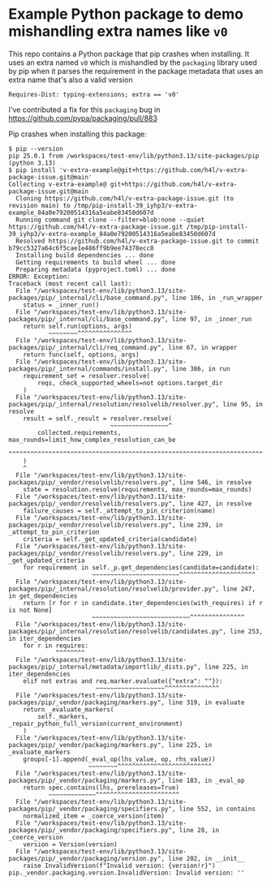 # Example Python package to demo mishandling extra names like `v0`

This repo contains a Python package that pip crashes when installing. It uses an
extra named `v0` which is mishandled by the `packaging` library used by pip when
it parses the requirement in the package metadata that uses an extra name that's
also a valid version

```
Requires-Dist: typing-extensions; extra == 'v0'
```

I've contributed a fix for this `packaging` bug in
https://github.com/pypa/packaging/pull/883

Pip crashes when installing this package:

```console
$ pip --version
pip 25.0.1 from /workspaces/test-env/lib/python3.13/site-packages/pip (python 3.13)
$ pip install 'v-extra-example@git+https://github.com/h4l/v-extra-package-issue.git@main'
Collecting v-extra-example@ git+https://github.com/h4l/v-extra-package-issue.git@main
  Cloning https://github.com/h4l/v-extra-package-issue.git (to revision main) to /tmp/pip-install-39_iyhp3/v-extra-example_84a0e79200514316a5eabe83450d607d
  Running command git clone --filter=blob:none --quiet https://github.com/h4l/v-extra-package-issue.git /tmp/pip-install-39_iyhp3/v-extra-example_84a0e79200514316a5eabe83450d607d
  Resolved https://github.com/h4l/v-extra-package-issue.git to commit b79cc5327a64c6f5cae1e486ff9b9ee74378ecc8
  Installing build dependencies ... done
  Getting requirements to build wheel ... done
  Preparing metadata (pyproject.toml) ... done
ERROR: Exception:
Traceback (most recent call last):
  File "/workspaces/test-env/lib/python3.13/site-packages/pip/_internal/cli/base_command.py", line 106, in _run_wrapper
    status = _inner_run()
  File "/workspaces/test-env/lib/python3.13/site-packages/pip/_internal/cli/base_command.py", line 97, in _inner_run
    return self.run(options, args)
           ~~~~~~~~^^^^^^^^^^^^^^^
  File "/workspaces/test-env/lib/python3.13/site-packages/pip/_internal/cli/req_command.py", line 67, in wrapper
    return func(self, options, args)
  File "/workspaces/test-env/lib/python3.13/site-packages/pip/_internal/commands/install.py", line 386, in run
    requirement_set = resolver.resolve(
        reqs, check_supported_wheels=not options.target_dir
    )
  File "/workspaces/test-env/lib/python3.13/site-packages/pip/_internal/resolution/resolvelib/resolver.py", line 95, in resolve
    result = self._result = resolver.resolve(
                            ~~~~~~~~~~~~~~~~^
        collected.requirements, max_rounds=limit_how_complex_resolution_can_be
        ^^^^^^^^^^^^^^^^^^^^^^^^^^^^^^^^^^^^^^^^^^^^^^^^^^^^^^^^^^^^^^^^^^^^^^
    )
    ^
  File "/workspaces/test-env/lib/python3.13/site-packages/pip/_vendor/resolvelib/resolvers.py", line 546, in resolve
    state = resolution.resolve(requirements, max_rounds=max_rounds)
  File "/workspaces/test-env/lib/python3.13/site-packages/pip/_vendor/resolvelib/resolvers.py", line 427, in resolve
    failure_causes = self._attempt_to_pin_criterion(name)
  File "/workspaces/test-env/lib/python3.13/site-packages/pip/_vendor/resolvelib/resolvers.py", line 239, in _attempt_to_pin_criterion
    criteria = self._get_updated_criteria(candidate)
  File "/workspaces/test-env/lib/python3.13/site-packages/pip/_vendor/resolvelib/resolvers.py", line 229, in _get_updated_criteria
    for requirement in self._p.get_dependencies(candidate=candidate):
                       ~~~~~~~~~~~~~~~~~~~~~~~~^^^^^^^^^^^^^^^^^^^^^
  File "/workspaces/test-env/lib/python3.13/site-packages/pip/_internal/resolution/resolvelib/provider.py", line 247, in get_dependencies
    return [r for r in candidate.iter_dependencies(with_requires) if r is not None]
                       ~~~~~~~~~~~~~~~~~~~~~~~~~~~^^^^^^^^^^^^^^^
  File "/workspaces/test-env/lib/python3.13/site-packages/pip/_internal/resolution/resolvelib/candidates.py", line 253, in iter_dependencies
    for r in requires:
             ^^^^^^^^
  File "/workspaces/test-env/lib/python3.13/site-packages/pip/_internal/metadata/importlib/_dists.py", line 225, in iter_dependencies
    elif not extras and req.marker.evaluate({"extra": ""}):
                        ~~~~~~~~~~~~~~~~~~~^^^^^^^^^^^^^^^
  File "/workspaces/test-env/lib/python3.13/site-packages/pip/_vendor/packaging/markers.py", line 319, in evaluate
    return _evaluate_markers(
        self._markers, _repair_python_full_version(current_environment)
    )
  File "/workspaces/test-env/lib/python3.13/site-packages/pip/_vendor/packaging/markers.py", line 225, in _evaluate_markers
    groups[-1].append(_eval_op(lhs_value, op, rhs_value))
                      ~~~~~~~~^^^^^^^^^^^^^^^^^^^^^^^^^^
  File "/workspaces/test-env/lib/python3.13/site-packages/pip/_vendor/packaging/markers.py", line 183, in _eval_op
    return spec.contains(lhs, prereleases=True)
           ~~~~~~~~~~~~~^^^^^^^^^^^^^^^^^^^^^^^
  File "/workspaces/test-env/lib/python3.13/site-packages/pip/_vendor/packaging/specifiers.py", line 552, in contains
    normalized_item = _coerce_version(item)
  File "/workspaces/test-env/lib/python3.13/site-packages/pip/_vendor/packaging/specifiers.py", line 28, in _coerce_version
    version = Version(version)
  File "/workspaces/test-env/lib/python3.13/site-packages/pip/_vendor/packaging/version.py", line 202, in __init__
    raise InvalidVersion(f"Invalid version: {version!r}")
pip._vendor.packaging.version.InvalidVersion: Invalid version: ''
```

